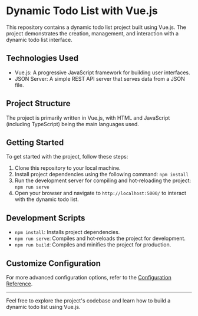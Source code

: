 # Dynamic Todo List with Vue.js

This repository contains a dynamic todo list project built using Vue.js. The project demonstrates the creation, management, and interaction with a dynamic todo list interface.

## Technologies Used

- Vue.js: A progressive JavaScript framework for building user interfaces.
- JSON Server: A simple REST API server that serves data from a JSON file.

## Project Structure

The project is primarily written in Vue.js, with HTML and JavaScript (including TypeScript) being the main languages used.

## Getting Started

To get started with the project, follow these steps:

1. Clone this repository to your local machine.
2. Install project dependencies using the following command: `npm install`
3. Run the development server for compiling and hot-reloading the project: `npm run serve`
4. Open your browser and navigate to `http://localhost:5000/` to interact with the dynamic todo list.

## Development Scripts

- `npm install`: Installs project dependencies.
- `npm run serve`: Compiles and hot-reloads the project for development.
- `npm run build`: Compiles and minifies the project for production.

## Customize Configuration

For more advanced configuration options, refer to the [Configuration Reference](https://cli.vuejs.org/config/).

---

Feel free to explore the project's codebase and learn how to build a dynamic todo list using Vue.js. 


